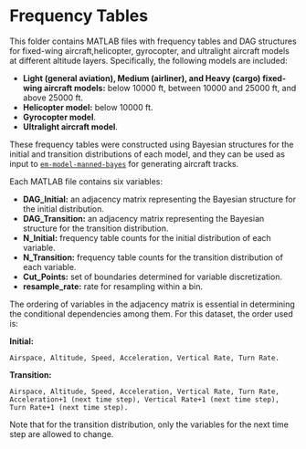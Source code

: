 # Frequency Tables

This folder contains MATLAB files with frequency tables and DAG structures for fixed-wing aircraft,helicopter, gyrocopter, and ultralight aircraft models at different altitude layers. Specifically, the following models are included:

- **Light (general aviation), Medium (airliner), and Heavy (cargo) fixed-wing aircraft models:** below 10000 ft, between 10000 and 25000 ft, and above 25000 ft.
- **Helicopter model:** below 10000 ft.
- **Gyrocopter model**.
- **Ultralight aircraft model**.

These frequency tables were constructed using Bayesian structures for the initial and transition distributions of each model, and they can be used as input to [`em-model-manned-bayes`](https://github.com/Airspace-Encounter-Models/em-model-manned-bayes) for generating aircraft tracks.

Each MATLAB file contains six variables:

- **DAG_Initial:** an adjacency matrix representing the Bayesian structure for the initial distribution.
- **DAG_Transition:** an adjacency matrix representing the Bayesian structure for the transition distribution.
- **N_Initial:** frequency table counts for the initial distribution of each variable.
- **N_Transition:** frequency table counts for the transition distribution of each variable.
- **Cut_Points:** set of boundaries determined for variable discretization.
- **resample_rate:** rate for resampling within a bin.

The ordering of variables in the adjacency matrix is essential in determining the conditional dependencies among them. For this dataset, the order used is:

**Initial:**

```text
Airspace, Altitude, Speed, Acceleration, Vertical Rate, Turn Rate.
```

**Transition:**

```text
Airspace, Altitude, Speed, Acceleration, Vertical Rate, Turn Rate, Acceleration+1 (next time step), Vertical Rate+1 (next time step), Turn Rate+1 (next time step).
```

Note that for the transition distribution, only the variables for the next time step are allowed to change.

